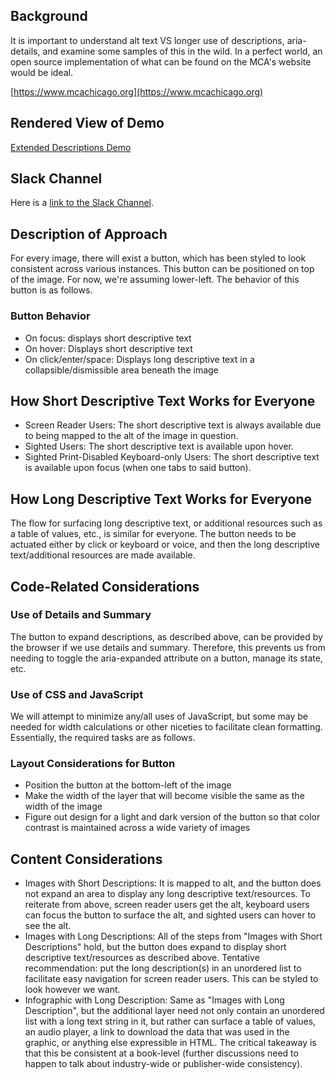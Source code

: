 ## Background
It is important to understand alt text VS longer use of descriptions, aria-details, and examine some samples of this in the wild. In a perfect world, an open source implementation of what can be found on the MCA's website would be ideal.

[https://www.mcachicago.org](https://www.mcachicago.org)


## Rendered View of Demo
[Extended Descriptions Demo](https://diagram-codesprint.github.io/)

## Slack Channel
Here is a [link to the Slack Channel](https://diagram2018codesprint.slack.com/messages/CAQHTU201).


## Description of Approach
For every image, there will exist a button, which has been styled to look consistent across various instances. This button can be positioned on top of the image. For now, we're assuming lower-left. The behavior of this button is as follows.

### Button Behavior
* On focus: displays short descriptive text
* On hover: Displays short descriptive text
* On click/enter/space: Displays long descriptive text in a collapsible/dismissible area beneath the image

## How Short Descriptive Text Works for Everyone
* Screen Reader Users: The short descriptive text is always available due to being mapped to the alt of the image in question.
* Sighted Users: The short descriptive text is available upon hover.
* Sighted Print-Disabled Keyboard-only Users: The short descriptive text is available upon focus (when one tabs to said button).

## How Long Descriptive Text Works for Everyone
The flow for surfacing long descriptive text, or additional resources such as a table of values, etc., is similar for everyone. The button needs to be actuated either by click or keyboard or voice, and then the long descriptive text/additional resources are made available.

## Code-Related Considerations
### Use of Details and Summary
The button to expand descriptions, as described above, can be provided by the browser if we use details and summary. Therefore, this prevents us from needing to toggle the aria-expanded attribute on a button, manage its state, etc.
### Use of CSS and JavaScript
We will attempt to minimize any/all uses of JavaScript, but some may be needed for width calculations or other niceties to facilitate clean formatting. Essentially, the required tasks are as follows.
### Layout Considerations for Button
* Position the button at the bottom-left of the image
* Make the width of the layer that will become visible the same as the width of the image
* Figure out design for a light and dark version of the button so that color contrast is maintained across a wide variety of images

## Content Considerations
* Images with Short Descriptions: It is mapped to alt, and the button does not expand an area to display any long descriptive text/resources. To reiterate from above, screen reader users get the alt, keyboard users can focus the button to surface the alt, and sighted users can hover to see the alt.
* Images with Long Descriptions: All of the steps from "Images with Short Descriptions" hold, but the button does expand to display short descriptive text/resources as described above. Tentative recommendation: put the long description(s) in an unordered list to facilitate easy navigation for screen reader users. This can be styled to look however we want.
* Infographic with Long Description: Same as "Images with Long Description", but the additional layer need not only contain an unordered list with a long text string in it, but rather can surface a table of values, an audio player, a link to download the data that was used in the graphic, or anything else expressible in HTML. The critical takeaway is that this be consistent at a book-level (further discussions need to happen to talk about industry-wide or publisher-wide consistency).
